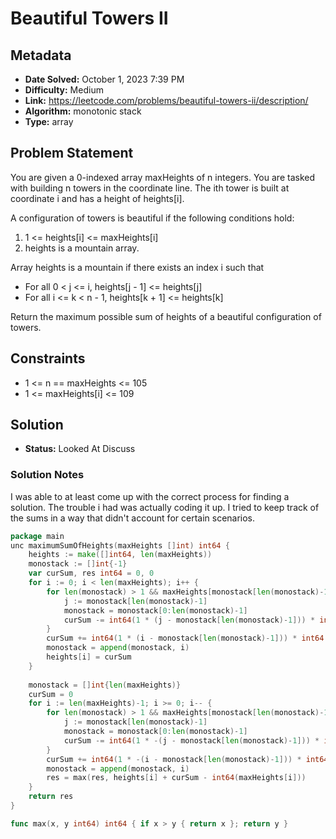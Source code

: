 # Beautiful Towers II

## Metadata

- **Date Solved:** October 1, 2023 7:39 PM
- **Difficulty:** Medium
- **Link:** https://leetcode.com/problems/beautiful-towers-ii/description/
- **Algorithm:** monotonic stack
- **Type:** array

## Problem Statement

You are given a 0-indexed array maxHeights of n integers.
You are tasked with building n towers in the coordinate line. The ith tower is built at coordinate i and has a height of heights[i].

A configuration of towers is beautiful if the following conditions hold:

1. 1 <= heights[i] <= maxHeights[i]
2. heights is a mountain array.

Array heights is a mountain if there exists an index i such that

- For all 0 < j <= i, heights[j - 1] <= heights[j]
- For all i <= k < n - 1, heights[k + 1] <= heights[k]

Return the maximum possible sum of heights of a beautiful configuration of towers.

## Constraints

- 1 <= n == maxHeights <= 105
- 1 <= maxHeights[i] <= 109

## Solution

- **Status:** Looked At Discuss

### Solution Notes

I was able to at least come up with the correct process for finding a solution. The trouble i had was actually coding it up. I tried to keep track of the sums in a way that didn't account for certain scenarios.


```go
package main
unc maximumSumOfHeights(maxHeights []int) int64 {
    heights := make([]int64, len(maxHeights))
    monostack := []int{-1}
    var curSum, res int64 = 0, 0
    for i := 0; i < len(maxHeights); i++ {
        for len(monostack) > 1 && maxHeights[monostack[len(monostack)-1]] > maxHeights[i] {
            j := monostack[len(monostack)-1]
            monostack = monostack[0:len(monostack)-1]
            curSum -= int64(1 * (j - monostack[len(monostack)-1])) * int64(maxHeights[j])
        }
        curSum += int64(1 * (i - monostack[len(monostack)-1])) * int64(maxHeights[i])
        monostack = append(monostack, i)
        heights[i] = curSum
    }
    
    monostack = []int{len(maxHeights)}
    curSum = 0    
    for i := len(maxHeights)-1; i >= 0; i-- {
        for len(monostack) > 1 && maxHeights[monostack[len(monostack)-1]] > maxHeights[i] {
            j := monostack[len(monostack)-1]
            monostack = monostack[0:len(monostack)-1]
            curSum -= int64(1 * -(j - monostack[len(monostack)-1])) * int64(maxHeights[j])
        }
        curSum += int64(1 * -(i - monostack[len(monostack)-1])) * int64(maxHeights[i])
        monostack = append(monostack, i)
        res = max(res, heights[i] + curSum - int64(maxHeights[i]))
    }
    return res
}

func max(x, y int64) int64 { if x > y { return x }; return y }
```
